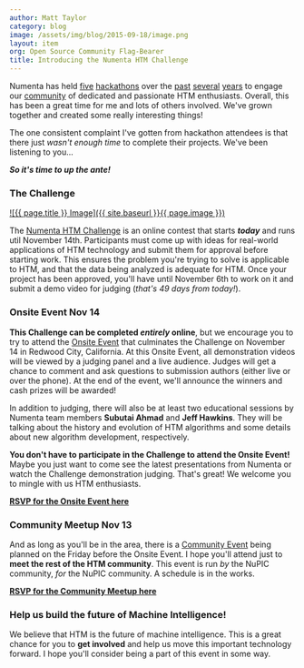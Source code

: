 ```yaml
---
author: Matt Taylor
category: blog
image: /assets/img/blog/2015-09-18/image.png
layout: item
org: Open Source Community Flag-Bearer
title: Introducing the Numenta HTM Challenge
---
```


Numenta has held [five](http://numenta.org/blog/2013/06/25/hackathon-outcome.html) [hackathons](http://numenta.org/blog/2013/11/06/2013-fall-hackathon-outcome.html) over the [past](http://numenta.org/blog/2014/05/09/2014-spring-hackathon-outcome.html) [several](http://numenta.org/blog/2014/10/30/2014-fall-hackathon-outcome.html) [years](https://www.youtube.com/playlist?list=PL3yXMgtrZmDpDhDZvixTUubv9R9cpZK4T) to engage our [community]({{site.baseurl}}/#community) of dedicated and passionate HTM enthusiasts. Overall, this has been a great time for me and lots of others involved. We've grown together and created some really interesting things!

The one consistent complaint I've gotten from hackathon attendees is that there just _wasn't enough time_ to complete their projects. We've been listening to you...

**_So it's time to up the ante!_**

### The Challenge

[![{{ page.title }} Image]({{ site.baseurl }}{{ page.image }})](http://htmchallenge.devpost.com/)

The [Numenta HTM Challenge](http://htmchallenge.devpost.com/) is an online contest that starts **_today_** and runs util November 14th. Participants must come up with ideas for real-world applications of HTM technology and submit them for approval before starting work. This ensures the problem you're trying to solve is applicable to HTM, and that the data being analyzed is adequate for HTM. Once your project has been approved, you'll have until November 6th to work on it and submit a demo video for judging (_that's 49 days from today!_).

### Onsite Event Nov 14

**This Challenge can be completed _entirely_ online**, but we encourage you to try to attend the [Onsite Event](http://www.meetup.com/numenta/events/224711586/) that culminates the Challenge on November 14 in Redwood City, California. At this Onsite Event, all demonstration videos will be viewed by a judging panel and a live audience. Judges will get a chance to comment and ask questions to submission authors (either live or over the phone). At the end of the event, we'll announce the winners and cash prizes will be awarded!

In addition to judging, there will also be at least two educational sessions by Numenta team members **Subutai Ahmad** and **Jeff Hawkins**. They will be talking about the history and evolution of HTM algorithms and some details about new algorithm development, respectively.

**You don't have to participate in the Challenge to attend the Onsite Event!** Maybe you just want to come see the latest presentations from Numenta or watch the Challenge demonstration judging. That's great! We welcome you to mingle with us HTM enthusiasts.

**[RSVP for the Onsite Event here](http://www.meetup.com/numenta/events/224711586/)**

### Community Meetup Nov 13

And as long as you'll be in the area, there is a [Community Event](http://www.meetup.com/numenta/events/224711563/) being planned on the Friday before the Onsite Event. I hope you'll attend just to **meet the rest of the HTM community**. This event is run _by_ the NuPIC community, _for_ the NuPIC community. A schedule is in the works.

**[RSVP for the Community Meetup here](http://www.meetup.com/numenta/events/224711563/)**

### Help us build the future of Machine Intelligence!

We believe that HTM is the future of machine intelligence. This is a great chance for you to **get involved** and help us move this important technology forward. I hope you'll consider being a part of this event in some way.
